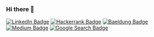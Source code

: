 ### Hi there 👋
<a target="_blank" href="https://www.linkedin.com/in/hanggaajisayekti/"><img src="https://img.shields.io/badge/LinkedIn-0077B5?style=flat&logo=linkedin&logoColor=white" alt="LinkedIn Badge"/></a>
<a target="_blank" href="https://www.hackerrank.com/bazeniancode"><img src="https://img.shields.io/badge/-Hackerrank-2EC866?style=flat&logo=HackerRank&logoColor=black" alt="Hackerrank Badge"/></a>
<a target="_blank" href="https://www.baeldung.com/author/hanggaajisayekti"><img src="https://img.shields.io/badge/Baeldung-63B175?style=flat&logo=Spring&logoColor=white" alt="Baeldung Badge"/></a>
<a target="_blank" href="https://hangga-aji-sayekti.medium.com/"><img src="https://img.shields.io/badge/Medium-000000?style=flat&logo=Medium&logoColor=white" alt="Medium Badge"/></a>
<a target="_blank" href="https://www.google.com/search?q=hangga+aji+sayekti"><img src="https://img.shields.io/badge/Ask%20Google-4285F4?style=flat&logo=Google&logoColor=white" alt="Google Search Badge"/></a>



<!-- <a target="_blank" href="https://www.linkedin.com/in/hanggaajisayekti/"><img src="https://img.shields.io/badge/LinkedIn-0077B5?style=for-the-badge&logo=linkedin&logoColor=white"/></a>
<a target="_blank" href="https://www.hackerrank.com/bazeniancode"><img src="https://img.shields.io/badge/-Hackerrank-2EC866?style=for-the-badge&logo=HackerRank&logoColor=white"/></a>
<a target="_blank" href="https://www.baeldung.com/author/hanggaajisayekti"><img src="https://img.shields.io/badge/Baeldung-63B175?style=for-the-badge&logo=Spring&logoColor=white"/></a>
<a target="_blank" href="https://hangga-aji-sayekti.medium.com/"><img src="https://img.shields.io/badge/Medium-000000?style=for-the-badge&logo=Medium&logoColor=white"/></a> -->




<!-- - I've liked mathematics since junior high school and developed an interest in coding during my undergraduate studies in the Mathematics Department.
- My first programming languages were **Matlab** and **Pascal**, followed by **C** and **C++**.
- I’m currently working on **Java**, **Kotlin**, **Swift** & **Python**.
- Sometimes, I also take on multiple roles in other programming languages. No problem—it's fun!
- Check out my articles on <a href="https://hangga.github.io/blog/index.html" target="_blank">personal blog</a>, <a href="https://medium.com/@hangga-aji-sayekti" target="_blank">Medium (in Bahasa)</a>, and <a href="https://www.baeldung.com/author/hanggaajisayekti" target="_blank">Baeldung</a>
- Btw I use Arch for daily use.
  
![Top Langs](https://github-readme-stats.vercel.app/api/top-langs/?username=hangga&hide=css,scss,html&langs_count=10&layout=compact&theme=ambient_gradient) -->







<!--
**hangga/hangga** is a ✨ _special_ ✨ repository because its `README.md` (this file) appears on your GitHub profile.

Here are some ideas to get you started:

- 🔭 I’m currently working on Java, Kotlin and Swift
- 🌱 I’m currently learning Jetpack Compose & KMP
- 👯 I’m looking to collaborate on ...
- 🤔 I’m looking for help with ...
- 💬 Ask me about ...
- 📫 How to reach me: ...
- 😄 Pronouns: ...
- ⚡ Fun fact: ...
-->


